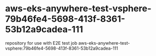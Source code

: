 # aws-eks-anywhere-test-vsphere-79b46fe4-5698-413f-8361-53b12a9cadea-111
repository for use with E2E test job aws-eks-anywhere-test-vsphere:79b46fe4-5698-413f-8361-53b12a9cadea-111
